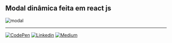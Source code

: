 ## Modal dinâmica feita em react js

![modal](https://github.com/marina-santana/imagens/blob/master/modal.png "Modal")

***

[![CodePen](https://github.com/marina-santana/imagens/blob/master/codepen.png "CodePen")](https://codepen.io/marinaSantana)
[![Linkedin](https://github.com/marina-santana/imagens/blob/master/linkedin.png "Linkedin")](https://linkedin.com/in/marina-santa)
[![Medium](https://github.com/marina-santana/imagens/blob/master/medium.png "Medium")](https://medium.com/@marina_santana/modais-dinâmicas-com-react-js-f78be554f546)

